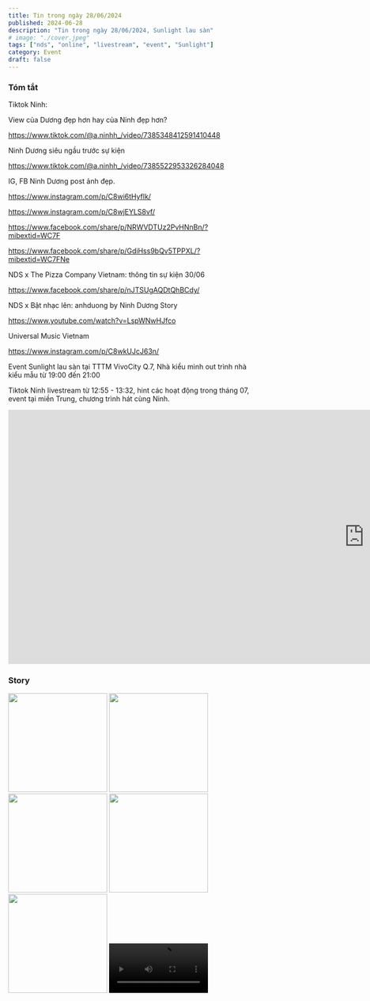 ```yaml
---
title: Tin trong ngày 28/06/2024
published: 2024-06-28
description: "Tin trong ngày 28/06/2024, Sunlight lau sàn"
# image: "./cover.jpeg"
tags: ["nds", "online", "livestream", "event", "Sunlight"]
category: Event
draft: false
---
```


### Tóm tắt


Tiktok Ninh: 

View của Dương đẹp hơn hay của Ninh đẹp hơn?

https://www.tiktok.com/@a.ninhh_/video/7385348412591410448

Ninh Dương siêu ngầu trước sự kiện 

https://www.tiktok.com/@a.ninhh_/video/7385522953326284048


IG, FB Ninh Dương post ảnh đẹp.

https://www.instagram.com/p/C8wi6tHyflk/

https://www.instagram.com/p/C8wjEYLS8vf/

https://www.facebook.com/share/p/NRWVDTUz2PvHNnBn/?mibextid=WC7F

https://www.facebook.com/share/p/GdiHss9bQv5TPPXL/?mibextid=WC7FNe

NDS x The Pizza Company Vietnam: thông tin sự kiện 30/06 

https://www.facebook.com/share/p/nJTSUgAQDtQhBCdy/


NDS x Bật nhạc lên: anhduong by Ninh Dương Story 

https://www.youtube.com/watch?v=LspWNwHJfco

Universal Music Vietnam

https://www.instagram.com/p/C8wkUJcJ63n/


Event Sunlight lau sàn tại TTTM VivoCity Q.7,  Nhà kiểu mình out trình nhà kiểu mẫu từ 19:00 đến 21:00 



Tiktok Ninh livestream từ 12:55 - 13:32, hint các hoạt động trong tháng 07, event tại miền Trung, chương trình hát cùng Ninh.

<iframe width="1440" height="514" src="https://www.youtube.com/embed/YRoWnWamdE4" title="Livestream 28/6/2024 | Ninh Anh Bùi" frameborder="0" allow="accelerometer; autoplay; clipboard-write; encrypted-media; gyroscope; picture-in-picture; web-share" referrerpolicy="strict-origin-when-cross-origin" allowfullscreen></iframe>
 


### Story 

<img width="200" src="https://github.com/user-attachments/assets/17939e4c-904a-468e-b7d0-d628eb9706bf" />

<img width="200" src="https://github.com/user-attachments/assets/8abcdd32-1e22-4bdf-a153-0396d1c09328" />

<img width="200" src="https://github.com/user-attachments/assets/6fbd275f-4db1-435e-aaaf-b1661745d5f0" />

<img width="200" src="https://github.com/user-attachments/assets/1bdc31c6-983a-40d9-adfc-769ff2e07979" />

<img width="200" src="https://github.com/user-attachments/assets/c060ed2b-4b7f-408a-b9c5-356ae8149770" />


<video width="200" controls>
  <source src="https://github.com/user-attachments/assets/590a3c70-5271-45f7-be87-24e840724ab9" type="video/mp4">
</video>
